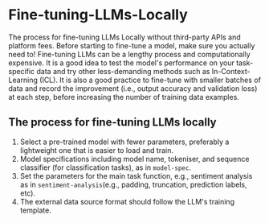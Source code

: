 # Fine-tuning-LLMs-Locally
The process for fine-tuning LLMs Locally without third-party APIs and platform fees. Before starting to fine-tune a model, make sure you actually need to! Fine-tuning LLMs can be a lengthy process and computationally expensive. It is a good idea to test the model's performance on your task-specific data and try other less-demanding methods such as In-Context-Learning (ICL). It is also a good practice to fine-tune with smaller batches of data and record the improvement (i.e., output accuracy and validation loss) at each step, before increasing the number of training data examples.

## The process for fine-tuning LLMs locally 

1. Select a pre-trained model with fewer parameters, preferably a lightweight one that is easier to load and train.
2. Model specifications including model name, tokeniser, and sequence classifier (for classification tasks), as in `model-spec`.
3. Set the parameters for the main task function, e.g., sentiment analysis as in `sentiment-analysis`(e.g., padding, truncation, prediction labels, etc).
4. The external data source format should follow the LLM's training template.
